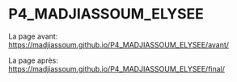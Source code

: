 # P4_MADJIASSOUM_ELYSEE

La page avant:
https://madjiassoum.github.io/P4_MADJIASSOUM_ELYSEE/avant/

La page après:
https://madjiassoum.github.io/P4_MADJIASSOUM_ELYSEE/final/